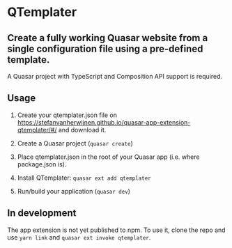 # QTemplater
## Create a fully working Quasar website from a single configuration file using a pre-defined template.

A Quasar project with TypeScript and Composition API support is required.

## Usage
1. Create your qtemplater.json file on https://stefanvanherwijnen.github.io/quasar-app-extension-qtemplater/#/ and download it.

2. Create a Quasar project (`quasar create`)

3. Place qtemplater.json in the root of your Quasar app (i.e. where package.json is).

4. Install QTemplater: `quasar ext add qtemplater`

5. Run/build your application (`quasar dev`)

## In development

The app extension is not yet published to npm. To use it, clone the repo and use `yarn link` and `quasar ext invoke qtemplater`.